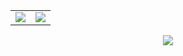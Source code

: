 <!-- Profile summary + streak side-by-side -->
<table>
  <tr>
    <td>
      <img src="https://github-profile-summary-cards.vercel.app/api/cards/profile-details?username=stanshopfans&theme=discord_old_blurple" />
    </td>
    <td>
      <img src="https://github-readme-streak-stats.herokuapp.com?user=stanshopfans&theme=github-dark&date_format=M%20j%5B%2C%20Y%5D" />
    </td>
  </tr>
</table>

<!-- Contribution activity graph -->
<p align="center">
  <img src="https://github-readme-activity-graph.vercel.app/graph?username=stanshopfans&theme=github-compact&radius=8&area=true" />
</p>
